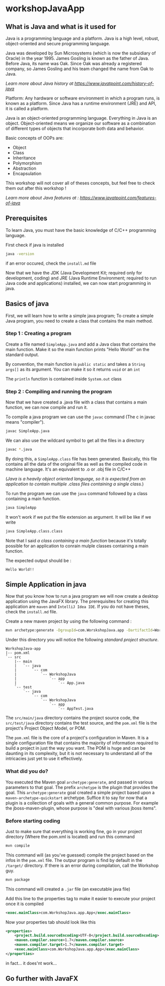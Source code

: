 # workshopJavaApp

## What is Java and what is it used for

Java is a programming language and a platform. Java is a high level, robust, object-oriented and secure programming language.

Java was developed by Sun Microsystems (which is now the subsidiary of Oracle) in the year 1995. James Gosling is known as the father of Java. Before Java, its name was Oak. Since Oak was already a registered company, so James Gosling and his team changed the name from Oak to Java.

*Learn more about Java history at https://www.javatpoint.com/history-of-java*

Platform: Any hardware or software environment in which a program runs, is known as a platform. Since Java has a runtime environment (JRE) and API, it is called a platform.

Java is an object-oriented programming language. Everything in Java is an object. Object-oriented means we organize our software as a combination of different types of objects that incorporate both data and behavior.

Basic concepts of OOPs are:
* Object
* Class
* Inheritance
* Polymorphism
* Abstraction
* Encapsulation

This workshop will not cover all of theses concepts, but feel free to check them out after this workshop !

*Learn more about Java features at : https://www.javatpoint.com/features-of-java*

## Prerequisites

To learn Java, you must have the basic knowledge of C/C++ programming language.

First check if java is installed

```bash
java -version
```

if an error occured, check the `install.md` file

Now that we have the JDK (Java Development Kit; required only for development, coding) and JRE (Java Runtime Environment; required to run Java code and applications) installed, we can now start programming in java.

## Basics of java 

First, we will learn how to write a simple java program;
To create a simple Java program, you need to create a class that contains the main method.

### Step 1 : Creating a program

Create a file named `SimpleApp.java` and add a Java class that contains the main function.
Make it so the main function prints "Hello World!" on the standard output.

By convention, the main function is `public static` and takes a `String args[]` as its argument.
You can make it so it returns `void` or an `int`

The `println` function is contained inside `System.out` class


### Step 2 : Compiling and running the program

Now that we have created a .java file with a class that contains a main function, we can now compile and run it.

To compile a java program we can use the `javac` command (The c in javac means "compiler").

```bash
javac SimpleApp.java
```

We can also use the wildcard symbol to get all the files in a directory

```bash
javac *.java
```

By doing this, a `SimpleApp.class` file has been generated.
Basically, this file contains all the data of the original file as well as the compiled code in machine language.
It's an equivalent to .o or .obj file in C/C++

(*Java is a heavily object oriented language, so it is expected from an application to contain multiple .class files containing a single class.*)

To run the program we can use the `java` command followed by a class containing a main function.

```bash
java SimpleApp
```

It won't work if we put the file extension as argument. It will be like if we write

```bash
java SimpleApp.class.class
```

Note that I said *a class containing a main function* because it's totally possible for an application to conrain mulple classes containing a main function.

The expected output should be :

```text
Hello World!!
```

## Simple Application in java

Now that you know how to run a java program we will now create a desktop application using the JavaFX library.
The prerequisites for creating this application are `maven` and `IntelliJ Idea IDE`.
If you do not have theses, check the `install.md` file.

Create a new maven project by using the following command :

```bash
mvn archetype:generate -DgroupId=com.WorskshopJava.app -DartifactId=WorkshopJava-app -DarchetypeArtifactId=maven-archetype-quickstart -DarchetypeVersion=1.4 -DinteractiveMode=false
```

Under this directory you will notice the following *standard project structure*.

```text
WorkshopJava-app
|-- pom.xml
`-- src
    |-- main
    |   `-- java
    |       `-- com
    |           `-- WorkshopJava
    |               `-- app
    |                   `-- App.java
    `-- test
        `-- java
            `-- com
                `-- WorkshopJava
                    `-- app
                        `-- AppTest.java
```

The `src/main/java` directory contains the project source code, the `src/test/java` directory contains the test source, and the `pom.xml` file is the project's Project Object Model, or POM.

The `pom.xml` file is the core of a project's configuration in Maven.
It is a single configuration file that contains the majority of information required to build a project in just the way you want.
The POM is huge and can be daunting in its complexity, but it is not necessary to understand all of the intricacies just yet to use it effectively.

### What did you do?

You executed the Maven goal `archetype:generate`, and passed in various parameters to that goal. The prefix `archetype` is the plugin that provides the goal.
This `archetype:generate` goal created a simple project based upon a `maven-archetype-quickstart` archetype.
Suffice it to say for now that a plugin is a collection of goals with a general common purpose. For example the jboss-maven-plugin, whose purpose is "deal with various jboss items".


### Before starting coding

Just to make sure that everything is working fine, go in your project directory (Where the pom.xml is located) and run this command

```bash
mvn compile
```
This command will (as you've guessed) compile the project based on the infos in the `pom.xml` file.
The outpur program is find by default in the `/target/` directory.
If there is an error during compilation, call the Workshop guy.

```bash
mvn package
```
This command will created a `.jar` file (an executable java file)


Add this line to the properties tag to make it easier to execute your project once it is compiled

```xml
<exec.mainClass>com.WorkshopJava.app.App</exec.mainClass>
```

Now your properties tab should look like this

```xml
<properties>
    <project.build.sourceEncoding>UTF-8</project.build.sourceEncoding>
    <maven.compiler.source>1.7</maven.compiler.source>
    <maven.compiler.target>1.7</maven.compiler.target>
    <exec.mainClass>com.WorkshopJava.app.App</exec.mainClass>
</properties>
```
in fact... it does'nt work...














## Go further with JavaFX
